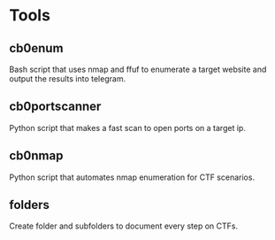# Tools
## cb0enum
Bash script that uses nmap and ffuf to enumerate a target website and output the results into telegram.<br />

## cb0portscanner
Python script that makes a fast scan to open ports on a target ip.<br />

## cb0nmap
Python script that automates nmap enumeration for CTF scenarios.<br />

## folders
Create folder and subfolders to document every step on CTFs.<br />
